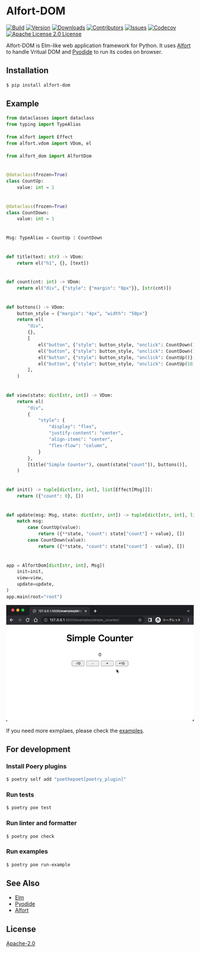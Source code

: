 # Alfort-DOM
[![Build][build-shiled]][build-url]
[![Version][version-shield]][version-url]
[![Downloads][download-shield]][download-url]
[![Contributors][contributors-shield]][contributors-url]
[![Issues][issues-shield]][issues-url]
[![Codecov][codecov-shield]][codecov-url]
[![Apache License 2.0 License][license-shield]][license-url]

Alfort-DOM is Elm-like web application framework for Python. It uses [Alfort](https://github.com/ar90n/alfort) to handle Vritual DOM and [Pyodide](https://pyodide.org/en/stable/) to run its codes on browser.

## Installation
```bash
$ pip install alfort-dom
```

## Example
```python
from dataclasses import dataclass
from typing import TypeAlias

from alfort import Effect
from alfort.vdom import VDom, el

from alfort_dom import AlfortDom


@dataclass(frozen=True)
class CountUp:
    value: int = 1


@dataclass(frozen=True)
class CountDown:
    value: int = 1


Msg: TypeAlias = CountUp | CountDown


def title(text: str) -> VDom:
    return el("h1", {}, [text])


def count(cnt: int) -> VDom:
    return el("div", {"style": {"margin": "8px"}}, [str(cnt)])


def buttons() -> VDom:
    button_style = {"margin": "4px", "width": "50px"}
    return el(
        "div",
        {},
        [
            el("button", {"style": button_style, "onclick": CountDown(10)}, ["-10"]),
            el("button", {"style": button_style, "onclick": CountDown()}, ["-"]),
            el("button", {"style": button_style, "onclick": CountUp()}, ["+"]),
            el("button", {"style": button_style, "onclick": CountUp(10)}, ["+10"]),
        ],
    )


def view(state: dict[str, int]) -> VDom:
    return el(
        "div",
        {
            "style": {
                "display": "flex",
                "justify-content": "center",
                "align-items": "center",
                "flex-flow": "column",
            }
        },
        [title("Simple Counter"), count(state["count"]), buttons()],
    )


def init() -> tuple[dict[str, int], list[Effect[Msg]]]:
    return ({"count": 0}, [])


def update(msg: Msg, state: dict[str, int]) -> tuple[dict[str, int], list[Effect[Msg]]]:
    match msg:
        case CountUp(value):
            return ({**state, "count": state["count"] + value}, [])
        case CountDown(value):
            return ({**state, "count": state["count"] - value}, [])


app = AlfortDom[dict[str, int], Msg](
    init=init,
    view=view,
    update=update,
)
app.main(root="root")

```

![simple counter](https://raw.githubusercontent.com/ar90n/alfort-dom/assets/images/example.gif)

If you need more exmplaes, please check the [examples](https://github.com/ar90n/alfort-dom/tree/main/docs/examples).

## For development
### Install Poery plugins
```bash
$ poetry self add "poethepoet[poetry_plugin]"
```

### Run tests
```bash
$ poetry poe test
```

### Run linter and formatter
```bash
$ poetry poe check
```
### Run examples
```bash
$ poetry poe run-example
```

## See Also
* [Elm](https://elm-lang.org/)
* [Pyodide](https://pyodide.org/en/stable/)
* [Alfort](https://github.com/ar90n/alfort)

## License
[Apache-2.0](https://github.com/ar90n/alfort-dom/blob/main/LICENSE)


[download-shield]: https://img.shields.io/pypi/dm/alfort-dom?style=flat
[download-url]: https://pypi.org/project/alfort-dom/
[version-shield]: https://img.shields.io/pypi/v/alfort-dom?style=flat
[version-url]: https://pypi.org/project/alfort-dom/
[build-shiled]: https://img.shields.io/github/actions/workflow/status/ar90n/alfort-dom/ci-testing.yml 
[build-url]: https://github.com/ar90n/alfort-dom/actions/workflows/ci-testing.yml
[contributors-shield]: https://img.shields.io/github/contributors/ar90n/alfort-dom.svg?style=flat
[contributors-url]: https://github.com/ar90n/alfort-dom/graphs/contributors
[issues-shield]: https://img.shields.io/github/issues/ar90n/alfort-dom.svg?style=flat
[issues-url]: https://github.com/ar90n/alfort-dom/issues
[license-shield]: https://img.shields.io/github/license/ar90n/alfort-dom.svg?style=flat
[license-url]: https://github.com/ar90n/alfort-dom/blob/master/LICENSE.txt
[codecov-shield]: https://codecov.io/gh/ar90n/alfort-dom/branch/main/graph/badge.svg?token=8GKU96ODLY
[codecov-url]: https://codecov.io/gh/ar90n/alfort-dom
